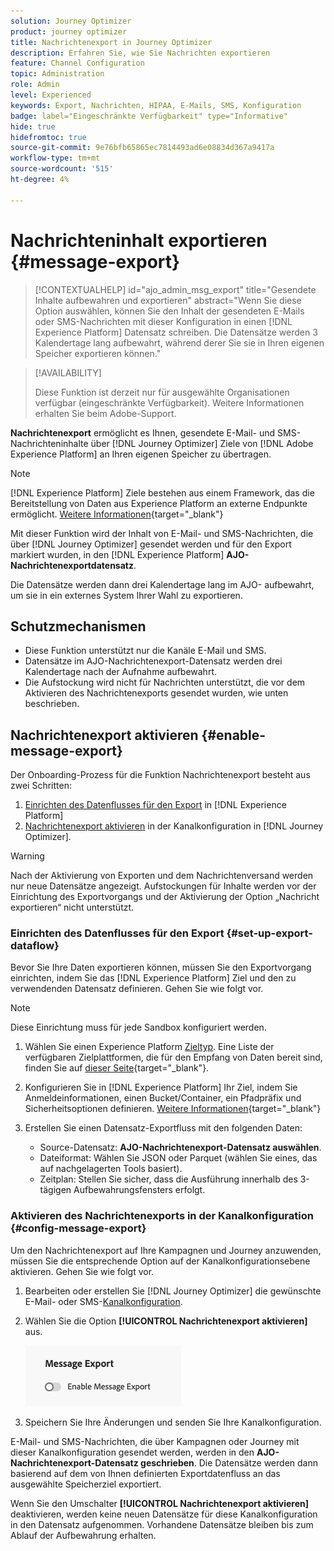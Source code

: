 ```yaml
---
solution: Journey Optimizer
product: journey optimizer
title: Nachrichtenexport in Journey Optimizer
description: Erfahren Sie, wie Sie Nachrichten exportieren
feature: Channel Configuration
topic: Administration
role: Admin
level: Experienced
keywords: Export, Nachrichten, HIPAA, E-Mails, SMS, Konfiguration
badge: label="Eingeschränkte Verfügbarkeit" type="Informative"
hide: true
hidefromtoc: true
source-git-commit: 9e76bfb65865ec7814493ad6e08834d367a9417a
workflow-type: tm+mt
source-wordcount: '515'
ht-degree: 4%

---
```


# Nachrichteninhalt exportieren {#message-export}

>[!CONTEXTUALHELP]
>id="ajo_admin_msg_export"
>title="Gesendete Inhalte aufbewahren und exportieren"
>abstract="Wenn Sie diese Option auswählen, können Sie den Inhalt der gesendeten E-Mails oder SMS-Nachrichten mit dieser Konfiguration in einen [!DNL Experience Platform] Datensatz schreiben. Die Datensätze werden 3 Kalendertage lang aufbewahrt, während derer Sie sie in Ihren eigenen Speicher exportieren können."

>[!AVAILABILITY]
>
>Diese Funktion ist derzeit nur für ausgewählte Organisationen verfügbar (eingeschränkte Verfügbarkeit). Weitere Informationen erhalten Sie beim Adobe-Support.

**Nachrichtenexport** ermöglicht es Ihnen, gesendete E-Mail- und SMS-Nachrichteninhalte über [!DNL Journey Optimizer] Ziele von [!DNL Adobe Experience Platform] an Ihren eigenen Speicher zu übertragen.

>[!NOTE]
>
>[!DNL Experience Platform] Ziele bestehen aus einem Framework, das die Bereitstellung von Daten aus Experience Platform an externe Endpunkte ermöglicht. [Weitere Informationen](https://experienceleague.adobe.com/de/docs/experience-platform/destinations/home){target="_blank"}

Mit dieser Funktion wird der Inhalt von E-Mail- und SMS-Nachrichten, die über [!DNL Journey Optimizer] gesendet werden und für den Export markiert wurden, in den [!DNL Experience Platform] **AJO-Nachrichtenexportdatensatz**.

Die Datensätze werden dann drei Kalendertage lang im AJO-**&#x200B;** aufbewahrt, um sie in ein externes System Ihrer Wahl zu exportieren.
<!--
## Terminology

* **[!DNL Experience Platform] destinations** - Framework to deliver data out of Experience Platform into external endpoints. [Learn more](https://experienceleague.adobe.com/de/docs/experience-platform/destinations/home){target="_blank"}
* **AJO Message Export Dataset** - An [!DNL Experience Platform] dataset which stores the message content of email and SMS messages sent via [!DNL Journey Optimizer] which have been marked for export.
* **Retention**: Records in the AJO Message Export Dataset are retained for 3 calendar days from ingestion.-->

## Schutzmechanismen

* Diese Funktion unterstützt nur die Kanäle E-Mail und SMS.
* Datensätze im AJO-Nachrichtenexport-Datensatz werden drei Kalendertage nach der Aufnahme aufbewahrt.
* Die Aufstockung wird nicht für Nachrichten unterstützt, die vor dem Aktivieren des Nachrichtenexports gesendet wurden, wie unten beschrieben.

## Nachrichtenexport aktivieren {#enable-message-export}

Der Onboarding-Prozess für die Funktion Nachrichtenexport besteht aus zwei Schritten:

1. [Einrichten des Datenflusses für den Export](#set-up-export-dataflow) in [!DNL Experience Platform]
1. [Nachrichtenexport aktivieren](#config-message-export) in der Kanalkonfiguration in [!DNL Journey Optimizer].

>[!WARNING]
>
>Nach der Aktivierung von Exporten und dem Nachrichtenversand werden nur neue Datensätze angezeigt. Aufstockungen für Inhalte werden vor der Einrichtung des Exportvorgangs und der Aktivierung der Option „Nachricht exportieren“ nicht unterstützt.

### Einrichten des Datenflusses für den Export {#set-up-export-dataflow}

Bevor Sie Ihre Daten exportieren können, müssen Sie den Exportvorgang einrichten, indem Sie das [!DNL Experience Platform] Ziel und den zu verwendenden Datensatz definieren. Gehen Sie wie folgt vor.

>[!NOTE]
>
>Diese Einrichtung muss für jede Sandbox konfiguriert werden.

1. Wählen Sie einen Experience Platform [Zieltyp](https://experienceleague.adobe.com/de/docs/experience-platform/destinations/destination-types). Eine Liste der verfügbaren Zielplattformen, die für den Empfang von Daten bereit sind, finden Sie auf [dieser Seite](https://experienceleague.adobe.com/de/docs/experience-platform/destinations/catalog/overview){target="_blank"}.

1. Konfigurieren Sie in [!DNL Experience Platform] Ihr Ziel, indem Sie Anmeldeinformationen, einen Bucket/Container, ein Pfadpräfix und Sicherheitsoptionen definieren. [Weitere Informationen](https://experienceleague.adobe.com/de/docs/experience-platform/destinations/ui/activate/export-datasets){target="_blank"}

1. Erstellen Sie einen Datensatz-Exportfluss mit den folgenden Daten:

   * Source-Datensatz: **AJO-Nachrichtenexport-Datensatz auswählen**.
   * Dateiformat: Wählen Sie JSON oder Parquet (wählen Sie eines, das auf nachgelagerten Tools basiert).
   * Zeitplan: Stellen Sie sicher, dass die Ausführung innerhalb des 3-tägigen Aufbewahrungsfensters erfolgt.

### Aktivieren des Nachrichtenexports in der Kanalkonfiguration {#config-message-export}

Um den Nachrichtenexport auf Ihre Kampagnen und Journey anzuwenden, müssen Sie die entsprechende Option auf der Kanalkonfigurationsebene aktivieren. Gehen Sie wie folgt vor.

1. Bearbeiten oder erstellen Sie [!DNL Journey Optimizer] die gewünschte E-Mail- oder SMS-[Kanalkonfiguration](channel-surfaces.md#create-channel-surface).

1. Wählen Sie die Option **[!UICONTROL Nachrichtenexport aktivieren]** aus.

   ![](assets/config-message-export.png)

1. Speichern Sie Ihre Änderungen und senden Sie Ihre Kanalkonfiguration.

E-Mail- und SMS-Nachrichten, die über Kampagnen oder Journey mit dieser Kanalkonfiguration gesendet werden, werden in den **AJO-Nachrichtenexport-Datensatz geschrieben**. Die Datensätze werden dann basierend auf dem von Ihnen definierten Exportdatenfluss an das ausgewählte Speicherziel exportiert.

Wenn Sie den Umschalter **[!UICONTROL Nachrichtenexport aktivieren]** deaktivieren, werden keine neuen Datensätze für diese Kanalkonfiguration in den Datensatz aufgenommen. Vorhandene Datensätze bleiben bis zum Ablauf der Aufbewahrung erhalten.


